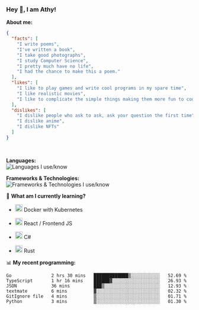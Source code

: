 ### Hey 👋, I am Athy!<br>

**About me:**


```json
{
  "facts": [
    "I write poems",
    "I've written a book",
    "I take good photographs",
    "I study Computer Science",
    "I pretty much have no life",
    "I had the chance to make this a poem."
  ],
  "likes": [
    "I like to play games and write cool programs in my spare time",
    "I like realistic movies",
    "I like to complicate the simple things making them more fun to code."
  ],
  "dislikes": [
    "I dislike people who ask to ask, ask your question the first time",
    "I dislike anime",
    "I dislike NFTs"
  ]
}
```
<br>


**Languages:**<br>
![Languages I use/know](https://skillicons.dev/icons?i=py,js,html,go,lua,java)

**Frameworks & Technologies:**<br />
![Frameworks & Technologies I use/know](https://skillicons.dev/icons?i=nodejs,nextjs,ts,react,express,docker,kubernetes,mysql,postgresql,mongodb,git,github,tailwind)

📙 **What am I currently learning?**

- <img height="20" src="https://cdn.jsdelivr.net/gh/devicons/devicon/icons/docker/docker-original.svg" /> Docker with Kubernetes

- <img height="20" src="https://cdn.jsdelivr.net/gh/devicons/devicon/icons/react/react-original.svg" /> React / Frontend JS

- <img height="20" src="https://cdn.jsdelivr.net/gh/devicons/devicon/icons/csharp/csharp-original.svg" /> C#
- <img height="20" src="https://cdn.jsdelivr.net/gh/devicons/devicon/icons/rust/rust-plain.svg" /> Rust

📊 **My recent programming:**

<!--START_SECTION:waka-->

```text
Go               2 hrs 30 mins   █████████████▒░░░░░░░░░░░   52.69 %
TypeScript       1 hr 16 mins    ██████▓░░░░░░░░░░░░░░░░░░   26.93 %
JSON             36 mins         ███▒░░░░░░░░░░░░░░░░░░░░░   12.93 %
textmate         6 mins          ▓░░░░░░░░░░░░░░░░░░░░░░░░   02.32 %
GitIgnore file   4 mins          ▒░░░░░░░░░░░░░░░░░░░░░░░░   01.71 %
Python           3 mins          ▒░░░░░░░░░░░░░░░░░░░░░░░░   01.30 %
```

<!--END_SECTION:waka-->

